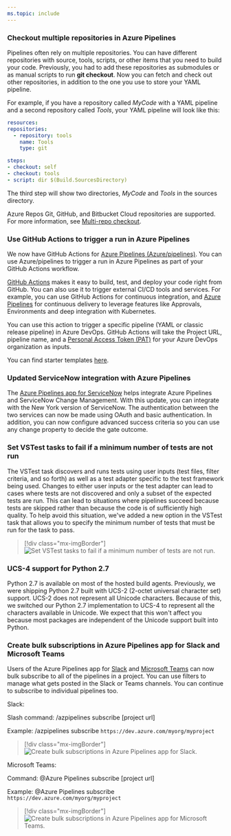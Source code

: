 ```yaml
---
ms.topic: include
---
```


### Checkout multiple repositories in Azure Pipelines

Pipelines often rely on multiple repositories. You can have different repositories with source, tools, scripts, or other items that you need to build your code. Previously, you had to add these repositories as submodules or as manual scripts to run **git checkout**. Now you can fetch and check out other repositories, in addition to the one you use to store your YAML pipeline. 

For example, if you have a repository called *MyCode* with a YAML pipeline and a second repository called *Tools*, your YAML pipeline will look like this:

```yaml
resources:
repositories:
  - repository: tools
    name: Tools
    type: git

steps:
- checkout: self
- checkout: tools
- script: dir $(Build.SourcesDirectory)
```

The third step will show two directories, *MyCode* and *Tools* in the sources directory.

Azure Repos Git, GitHub, and Bitbucket Cloud repositories are supported. For more information, see [Multi-repo checkout](/azure/devops/pipelines/repos/multi-repo-checkout).

### Use GitHub Actions to trigger a run in Azure Pipelines

We now have GitHub Actions for [Azure Pipelines (Azure/pipelines)](https://github.com/Azure/pipelines). You can use Azure/pipelines to trigger a run in Azure Pipelines as part of your GitHub Actions workflow.

[GitHub Actions](https://help.github.com/en/actions/automating-your-workflow-with-github-actions/about-github-actions) makes it easy to build, test, and deploy your code right from GitHub. You can also use it to trigger external CI/CD tools and services. For example, you can use GitHub Actions for continuous integration, and [Azure Pipelines](https://azure.microsoft.com/services/devops/pipelines/?nav=min) for continuous delivery to leverage features like Approvals, Environments and deep integration with Kubernetes.

You can use this action to trigger a specific pipeline (YAML or classic release pipeline) in Azure DevOps. GitHub Actions will take the Project URL, pipeline name, and a [Personal Access Token (PAT)](/azure/devops/organizations/accounts/use-personal-access-tokens-to-authenticate?tabs=preview-page&view=azure-devops&preserve-view=true) for your Azure DevOps organization as inputs.

You can find starter templates [here](https://github.com/Azure/actions-workflow-samples/tree/master/AzurePipelines).

### Updated ServiceNow integration with Azure Pipelines

The [Azure Pipelines app for ServiceNow](https://store.servicenow.com/sn_appstore_store.do#!/store/application/fa788cb5dbb5630040669c27db961940/4.161.0?referer=sn_appstore_store.do%23!%2Fstore%2Fsearch%3Fq%3Dazure%2520devops) helps integrate Azure Pipelines and ServiceNow Change Management. With this update, you can integrate with the New York version of ServiceNow. The authentication between the two services can now be made using OAuth and basic authentication. In addition, you can now configure advanced success criteria so you can use any change property to decide the gate outcome.

### Set VSTest tasks to fail if a minimum number of tests are not run

The VSTest task discovers and runs tests using user inputs (test files, filter criteria, and so forth) as well as a test adapter specific to the test framework being used. Changes to either user inputs or the test adapter can lead to cases where tests are not discovered and only a subset of the expected tests are run. This can lead to situations where pipelines succeed because tests are skipped rather than because the code is of sufficiently high quality. To help avoid this situation, we've added a new option in the VSTest task that allows you to specify the minimum number of tests that must be run for the task to pass.

> [!div class="mx-imgBorder"]
> ![Set VSTest tasks to fail if a minimum number of tests are not run.](../../media/161_01.png)

### UCS-4 support for Python 2.7 

Python 2.7 is available on most of the hosted build agents. Previously, we were shipping Python 2.7 built with UCS-2 (2-octet universal character set) support. UCS-2 does not represent all Unicode characters. Because of this, we switched our Python 2.7 implementation to UCS-4 to represent all the characters available in Unicode. We expect that this won't affect you because most packages are independent of the Unicode support built into Python.

### Create bulk subscriptions in Azure Pipelines app for Slack and Microsoft Teams

Users of the Azure Pipelines app for [Slack](https://azchatopprodcus1.azchatops.visualstudio.com/_slack/installslackapp) and [Microsoft Teams](https://appsource.microsoft.com/product/office/WA200000055?src=wnblogmar2018) can now bulk subscribe to all of the pipelines in a project. You can use filters to manage what gets posted in the Slack or Teams channels. You can continue to subscribe to individual pipelines too.

Slack:

Slash command: /azpipelines subscribe [project url] ​

Example: /azpipelines subscribe `https://dev.azure.com/myorg/myproject​`

> [!div class="mx-imgBorder"]
> ![Create bulk subscriptions in Azure Pipelines app for Slack.](../../media/161_02.png)

Microsoft Teams:

Command: @Azure Pipelines subscribe [project url] ​

Example: @Azure Pipelines subscribe `https://dev.azure.com/myorg/myproject​`

> [!div class="mx-imgBorder"]
> ![Create bulk subscriptions in Azure Pipelines app for Microsoft Teams.](../../media/161_03.png)